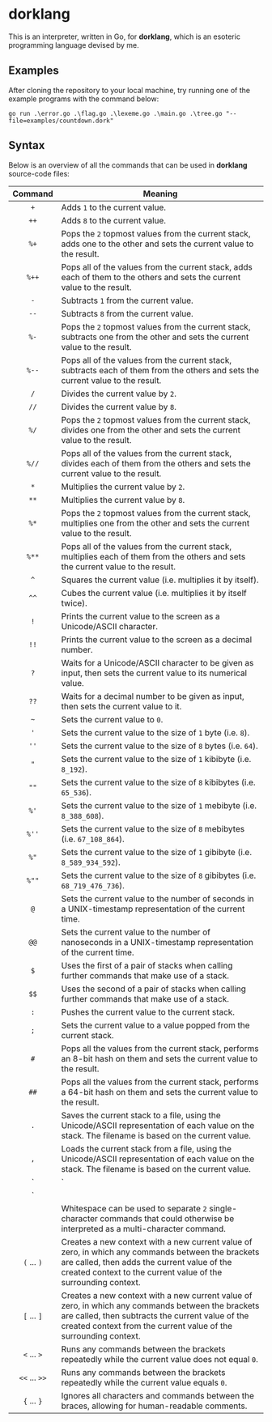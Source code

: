 # dorklang

This is an interpreter, written in Go, for **dorklang**, which is an esoteric programming language devised by me.

## Examples

After cloning the repository to your local machine, try running one of the example programs with the command below:

```
go run .\error.go .\flag.go .\lexeme.go .\main.go .\tree.go "--file=examples/countdown.dork"
```

## Syntax

Below is an overview of all the commands that can be used in **dorklang** source-code files:

| Command | Meaning |
| :--------: | ------- |
| `+` | Adds `1` to the current value. |
| `++` | Adds `8` to the current value. |
| `%+` | Pops the `2` topmost values from the current stack, adds one to the other and sets the current value to the result. | 
| `%++` | Pops all of the values from the current stack, adds each of them to the others and sets the current value to the result. | 
| `-` | Subtracts `1` from the current value. |
| `--` | Subtracts `8` from the current value. |
| `%-` | Pops the `2` topmost values from the current stack, subtracts one from the other and sets the current value to the result. | 
| `%--` | Pops all of the values from the current stack, subtracts each of them from the others and sets the current value to the result. | 
| `/` | Divides the current value by `2`. |
| `//` | Divides the current value by `8`. |
| `%/` | Pops the `2` topmost values from the current stack, divides one from the other and sets the current value to the result. | 
| `%//` | Pops all of the values from the current stack, divides each of them from the others and sets the current value to the result. | 
| `*` | Multiplies the current value by `2`. |
| `**` | Multiplies the current value by `8`. |
| `%*` | Pops the `2` topmost values from the current stack, multiplies one from the other and sets the current value to the result. | 
| `%**` | Pops all of the values from the current stack, multiplies each of them from the others and sets the current value to the result. | 
| `^` | Squares the current value (i.e. multiplies it by itself). |
| `^^` | Cubes the current value (i.e. multiplies it by itself twice). |
| `!` | Prints the current value to the screen as a Unicode/ASCII character. |
| `!!` | Prints the current value to the screen as a decimal number. |
| `?` | Waits for a Unicode/ASCII character to be given as input, then sets the current value to its numerical value. |
| `??` | Waits for a decimal number to be given as input, then sets the current value to it. |
| `~` | Sets the current value to `0`. |
| `'` | Sets the current value to the size of `1` byte (i.e. `8`). |
| `''` | Sets the current value to the size of `8` bytes (i.e. `64`). |
| `"` | Sets the current value to the size of `1` kibibyte (i.e. `8_192`). |
| `""` | Sets the current value to the size of `8` kibibytes (i.e. `65_536`). |
| `%'` | Sets the current value to the size of `1` mebibyte (i.e. `8_388_608`). |
| `%''` | Sets the current value to the size of `8` mebibytes (i.e. `67_108_864`). |
| `%"` | Sets the current value to the size of `1` gibibyte (i.e. `8_589_934_592`). |
| `%""` | Sets the current value to the size of `8` gibibytes (i.e. `68_719_476_736`). |
| `@` | Sets the current value to the number of seconds in a UNIX-timestamp representation of the current time. |
| `@@` | Sets the current value to the number of nanoseconds in a UNIX-timestamp representation of the current time. |
| `$` | Uses the first of a pair of stacks when calling further commands that make use of a stack. |
| `$$` | Uses the second of a pair of stacks when calling further commands that make use of a stack. |
| `:` | Pushes the current value to the current stack. |
| `;` | Sets the current value to a value popped from the current stack. |
| `#` | Pops all the values from the current stack, performs an 8-bit hash on them and sets the current value to the result. |
| `##` | Pops all the values from the current stack, performs a 64-bit hash on them and sets the current value to the result. |
| `.` | Saves the current stack to a file, using the Unicode/ASCII representation of each value on the stack. The filename is based on the current value. |
| `,` | Loads the current stack from a file, using the Unicode/ASCII representation of each value on the stack. The filename is based on the current value. |
| `|` | Deletes a file representing a saved stack. The filename is based on the current value. |
| `||` | Clears the current stack. |
| ` ` | Whitespace can be used to separate `2` single-character commands that could otherwise be interpreted as a multi-character command. |
| `(` ... `)` | Creates a new context with a new current value of zero, in which any commands between the brackets are called, then adds the current value of the created context to the current value of the surrounding context. |
| `[` ... `]` | Creates a new context with a new current value of zero, in which any commands between the brackets are called, then subtracts the current value of the created context from the current value of the surrounding context. |
| `<` ... `>` | Runs any commands between the brackets repeatedly while the current value does not equal `0`. |
| `<<` ... `>>` | Runs any commands between the brackets repeatedly while the current value equals `0`. |
| `{` ... `}` | Ignores all characters and commands between the braces, allowing for human-readable comments. |